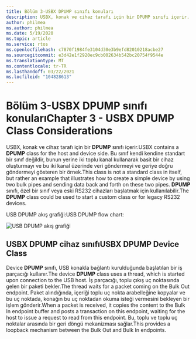 ```yaml
---
title: Bölüm 3-USBX DPUMP sınıfı konuları
description: USBX, konak ve cihaz tarafı için bir DPUMP sınıfı içerir. Bu sınıf kendi kendine standart bir sınıf değildir, bunun yerine iki toplu kanal kullanarak basit bir cihaz oluşturmayı ve bu iki kanal üzerinde veri göndermeyi ve geriye doğru göndermeyi gösteren bir örnek.
author: philmea
ms.author: philmea
ms.date: 5/19/2020
ms.topic: article
ms.service: rtos
ms.openlocfilehash: c7870f1984fe3104d30e3b9efd82010218acbe27
ms.sourcegitcommit: e3d42e1f2920ec9cb002634b542bc20754f9544e
ms.translationtype: MT
ms.contentlocale: tr-TR
ms.lasthandoff: 03/22/2021
ms.locfileid: "104828613"
---
```

# <a name="chapter-3---usbx-dpump-class-considerations"></a><span data-ttu-id="2895a-104">Bölüm 3-USBX DPUMP sınıfı konuları</span><span class="sxs-lookup"><span data-stu-id="2895a-104">Chapter 3 - USBX DPUMP Class Considerations</span></span>

<span data-ttu-id="2895a-105">USBX, konak ve cihaz tarafı için bir **DPUMP** sınıfı içerir.</span><span class="sxs-lookup"><span data-stu-id="2895a-105">USBX contains a **DPUMP** class for the host and device side.</span></span> <span data-ttu-id="2895a-106">Bu sınıf kendi kendine standart bir sınıf değildir, bunun yerine iki toplu kanal kullanarak basit bir cihaz oluşturmayı ve bu iki kanal üzerinde veri göndermeyi ve geriye doğru göndermeyi gösteren bir örnek.</span><span class="sxs-lookup"><span data-stu-id="2895a-106">This class is not a standard class in itself, but rather an example that illustrates how to create a simple device by using two bulk pipes and sending data back and forth on these two pipes.</span></span> <span data-ttu-id="2895a-107">**DPUMP** sınıfı, özel bir sınıf veya eski RS232 cihazları başlatmak için kullanılabilir.</span><span class="sxs-lookup"><span data-stu-id="2895a-107">The **DPUMP** class could be used to start a custom class or for legacy RS232 devices.</span></span>

<span data-ttu-id="2895a-108">USB DPUMP akış grafiği:</span><span class="sxs-lookup"><span data-stu-id="2895a-108">USB DPUMP flow chart:</span></span>

![USB DPUMP akış grafiği](./media/usbx-device-stack-supplemental/usb-dpump-flow-chart.png)

## <a name="usbx-dpump-device-class"></a><span data-ttu-id="2895a-110">USBX DPUMP cihaz sınıfı</span><span class="sxs-lookup"><span data-stu-id="2895a-110">USBX DPUMP Device Class</span></span>

<span data-ttu-id="2895a-111">Device **DPUMP** sınıfı, USB konakla bağlantı kurulduğunda başlatılan bir iş parçacığı kullanır.</span><span class="sxs-lookup"><span data-stu-id="2895a-111">The device **DPUMP** class uses a thread, which is started upon connection to the USB host.</span></span> <span data-ttu-id="2895a-112">İş parçacığı, toplu çıkış uç noktasında gelen bir paketi bekler.</span><span class="sxs-lookup"><span data-stu-id="2895a-112">The thread waits for a packet coming on the Bulk Out endpoint.</span></span> <span data-ttu-id="2895a-113">Paket alındığında, içeriği toplu uç nokta arabelleğine kopyalar ve bu uç noktada, konağın bu uç noktadan okuma isteği vermesini bekleyen bir işlem gönderir.</span><span class="sxs-lookup"><span data-stu-id="2895a-113">When a packet is received, it copies the content to the Bulk In endpoint buffer and posts a transaction on this endpoint, waiting for the host to issue a request to read from this endpoint.</span></span> <span data-ttu-id="2895a-114">Bu, toplu ve toplu uç noktalar arasında bir geri döngü mekanizması sağlar.</span><span class="sxs-lookup"><span data-stu-id="2895a-114">This provides a loopback mechanism between the Bulk Out and Bulk In endpoints.</span></span>
